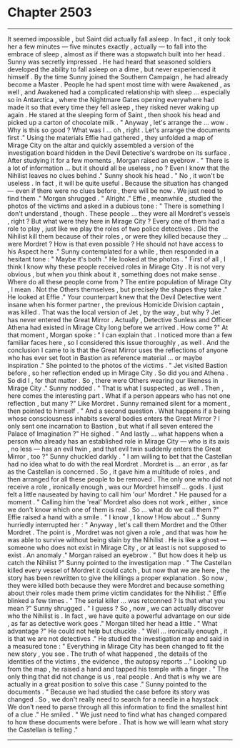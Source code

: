 
# Chapter 2503


---

It seemed impossible , but Saint did actually fall asleep . In fact , it only took her a few minutes — five minutes exactly , actually — to fall into the embrace of sleep , almost as if there was a stopwatch built into her head .
Sunny was secretly impressed . He had heard that seasoned soldiers developed the ability to fall asleep on a dime , but never experienced it himself .
By the time Sunny joined the Southern Campaign , he had already become a Master . People he had spent most time with were Awakened , as well , and Awakened had a complicated relationship with sleep … especially so in Antarctica , where the Nightmare Gates opening everywhere had made it so that every time they fell asleep , they risked never waking up again .
He stared at the sleeping form of Saint , then shook his head and picked up a carton of chocolate milk .
" Anyway , let's arrange the … wow . Why is this so good ? What was I ... oh , right . Let's arrange the documents first ."
Using the materials Effie had gathered , they unfolded a map of Mirage City on the altar and quickly assembled a version of the investigation board hidden in the Devil Detective's wardrobe on its surface .
After studying it for a few moments , Morgan raised an eyebrow .
" There is a lot of information … but it should all be useless , no ? Even I know that the Nihilist leaves no clues behind ."
Sunny shook his head .
" No , it won't be useless . In fact , it will be quite useful . Because the situation has changed — even if there were no clues before , there will be now .
We just need to find them ."
Morgan shrugged .
" Alright ."
Effie , meanwhile , studied the photos of the victims and asked in a dubious tone :
" There is something I don't understand , though . These people … they were all Mordret's vessels , right ? But what were they here in Mirage City ? Every one of them had a role to play , just like we play the roles of two police detectives . Did the Nihilist kill them because of their roles , or were they killed because they … were Mordret ? How is that even possible ? He should not have access to his Aspect here ."
Sunny contemplated for a while , then responded in a hesitant tone :
" Maybe it's both ."
He looked at the photos .
" First of all , I think I know why these people received roles in Mirage City . It is not very obvious , but when you think about it , something does not make sense . Where do all these people come from ? The entire population of Mirage City , I mean . Not the Others themselves , but precisely the shapes they
take ."
He looked at Effie ." Your counterpart knew that the Devil Detective went insane when his former partner , the previous Homicide Division captain , was killed . That was the local version of Jet , by the way , but why ? Jet has never entered the Great Mirror . Actually , Detective Sunless and Officer Athena had existed in Mirage City long before we arrived . How come ?"
At that moment , Morgan spoke :
" I can explain that . I noticed more than a few familiar faces here , so I considered this issue thoroughly , as well . And the conclusion I came to is that the Great Mirror uses the reflections of anyone who has ever set foot in Bastion as reference material … or maybe inspiration ."
She pointed to the photos of the victims .
" Jet visited Bastion before , so her reflection ended up in Mirage City . So did you and Athena . So did I , for that matter . So , there were Others wearing our likeness in Mirage City ."
Sunny nodded .
" That is what I suspected , as well . Then , here comes the interesting part . What if a person appears who has not one reflection , but many ?"
Like Mordret .
Sunny remained silent for a moment , then pointed to himself .
" And a second question . What happens if a being whose consciousness inhabits several bodies enters the Great Mirror ? I only sent one incarnation to Bastion , but what if all seven entered the Palace of Imagination ?"
He sighed .
" And lastly … what happens when a person who already has an established role in Mirage City — who is its axis , no less — has an evil twin , and that evil twin suddenly enters the Great Mirror , too ?"
Sunny chuckled darkly .
" I am willing to bet that the Castellan had no idea what to do with the real Mordret . Mordret is … an error , as far as the Castellan is concerned . So , it gave him a multitude of roles , and then arranged for all these people to be removed . The only one who did not receive a role , ironically enough , was
our Mordret himself … gods . I just felt a little nauseated by having to call him 'our' Mordret ."
He paused for a moment .
" Calling him the 'real' Mordret also does not work , either , since we don't know which one of them is real . So … what do we call them ?"
Effie raised a hand with a smile .
" I know , I know ! How about …"
Sunny hurriedly interrupted her :
" Anyway , let's call them Mordret and the Other Mordret . The point is , Mordret was not given a role , and that was how he was able to survive without being slain by the Nihilist . He is like a ghost — someone who does not exist in Mirage City , or at least is not supposed to exist . An anomaly ."
Morgan raised an eyebrow .
" But how does it help us catch the Nihilist ?"
Sunny pointed to the investigation map .
" The Castellan killed every vessel of Mordret it could catch , but now that we are here , the story has been rewritten to give the killings a proper explanation . So now , they were killed both because they were Mordret and because something about their roles made them prime victim candidates for the Nihilist ."
Effie blinked a few times .
" The serial killer … was retconned ? Is that what you mean ?"
Sunny shrugged .
" I guess ? So , now , we can actually discover who the Nihilist is . In fact , we have quite a powerful advantage on our side , as far as detective work goes ."
Morgan tilted her head a little .
" What advantage ?"
He could not help but chuckle .
" Well … ironically enough , it is that we are not detectives ."
He studied the investigation map and said in a measured tone :
" Everything in Mirage City has been changed to fit the new story , you see . The truth of what happened , the details of the identities of the victims , the evidence , the autopsy reports …"
Looking up from the map , he raised a hand and tapped his temple with a finger .
" The only thing that did not change is us , real people . And that is why we are actually in a great position to solve this case ."
Sunny pointed to the documents .
" Because we had studied the case before its story was changed . So , we don't really need to search for a needle in a haystack . We don't need to parse through all this information to find the smallest hint of a clue ."
He smiled .
" We just need to find what has changed compared to how these documents were before . That is how we will learn what story the Castellan is telling ."

---

